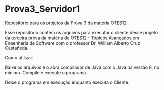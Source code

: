 # Prova3_Servidor1

Repositório para os projetos da Prova 3 da matéria OTES12

Esse repositório contém os arquivos para executar o cliente desse projeto da terceira prova da matéria de OTES12 - Tópicos Avançados em Engenharia de Software com o professor Dr. William Alberto Cruz Castañeda.

Como utilizar:

Baixe os arquivos e o abra compilador de Java com o Java na versão 8, no mínimo. Compile e execute o programa.

Deixe o programa em execução enquanto executa o Cliente.
